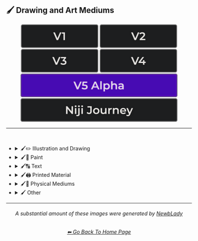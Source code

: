 <h2>🖌 Drawing and Art Mediums</h2>

<div align="center">

[<img src="/Images/Repo_Parts/Buttons/Version_Buttons/button_version_V1_inactive.webp?raw=true" alt="MidJourney V1" height="64" />](/Pages/MJ_V1/Style_Pages/Sphere/Drawing_and_Art_Mediums.md)
[<img src="/Images/Repo_Parts/Buttons/Version_Buttons/button_version_V2_inactive.webp?raw=true" alt="MidJourney V2" height="64" />](/Pages/MJ_V2/Style_Pages/Sphere/Drawing_and_Art_Mediums.md)
[<img src="/Images/Repo_Parts/Buttons/Version_Buttons/button_version_V3_inactive.webp?raw=true" alt="MidJourney V3" height="64" />](/Pages/MJ_V3/Style_Pages/Just_The_Style/Drawing_and_Art_Mediums.md)
[<img src="/Images/Repo_Parts/Buttons/Version_Buttons/button_version_V4_inactive.webp?raw=true" alt="MidJourney V4" height="64" />](/Pages/MJ_V4/Style_Pages/Just_The_Style/Drawing_and_Art_Mediums.md)
<br>
[<img src="/Images/Repo_Parts/Buttons/Version_Buttons/button_version_V5_Alpha_active_half.webp?raw=true" alt="MidJourney V5" height="64" />](/Pages/MJ_V5/Style_Pages/Just_The_Style/Drawing_and_Art_Mediums.md)
[<img src="/Images/Repo_Parts/Buttons/Version_Buttons/button_version_niji_inactive_half.webp?raw=true" alt="Niji Journey" height="64" />](/Pages/Niji_Journey/Style_Pages/Drawing_and_Art_Mediums.md)


</div>

<hr>
<br>


- <details><summary>🖌✏ Illustration and Drawing</summary><p>

  - <details><summary>✏🖼 Drawing Types</summary><p><div align="center">

	| Sketch | Drawing | Doodle |
	| :-: | :-: | :-: |
	| <img src="/Images/MJ_V5/V5_Alpha_1/Midjourney_Styles/Drawing.webp?raw=true" width="256" /> | <img src="/Images/MJ_V5/V5_Alpha_1/Midjourney_Styles/Sketch.webp?raw=true" width="256" /> | <img src="/Images/MJ_V5/V5_Alpha_1/Midjourney_Styles/Doodle.webp?raw=true" width="256" /> |
	
	<br>

	| Hand-Drawn | Hand-Written | Children’s Drawing |
	| :-: | :-: | :-: |
	| <img src="/Images/MJ_V5/V5_Alpha_1/Midjourney_Styles/Hand-Drawn.webp?raw=true" width="256" /> | <img src="/Images/MJ_V5/V5_Alpha_1/Midjourney_Styles/Hand-Written.webp?raw=true" width="256" /> | <img src="/Images/MJ_V5/V5_Alpha_1/Midjourney_Styles/Childrens_Drawing.webp?raw=true" width="256" /> |
	
	<br>

	| Masterpiece |
	| :-: |
	| <img src="/Images/MJ_V5/V5_Alpha_1/Midjourney_Styles/Masterpiece.webp?raw=true" width="256" /> |

	<br>

	| Dot Art | Pointillism | Stipple |
	| :-: | :-: | :-: |
	| <img src="/Images/MJ_V5/V5_Alpha_1/Midjourney_Styles/Dot_Art.webp?raw=true" width="256" /> | <img src="/Images/MJ_V5/V5_Alpha_1/Midjourney_Styles/Pointillism.webp?raw=true" width="256" /> | <img src="/Images/MJ_V5/V5_Alpha_1/Midjourney_Styles/Stipple.webp?raw=true" width="256" /> |
	
	<br>

	| Line Art | Crosshatch |
	| :-: | :-: |
	| <img src="/Images/MJ_V5/V5_Alpha_1/Midjourney_Styles/Line_Art.webp?raw=true" width="256" /> | <img src="/Images/MJ_V5/V5_Alpha_1/Midjourney_Styles/Crosshatch.webp?raw=true" width="256" /> |
	
	<br>

	| Caricature |
	| :-: |
	| <img src="/Images/MJ_V5/V5_Alpha_1/Midjourney_Styles/Caricature.webp?raw=true" width="256" /> |

	<br>

	| Illustration | Storybook Illustration | Illustrated-Booklet |
	| :-: | :-: | :-: |
	| <img src="/Images/MJ_V5/V5_Alpha_1/Midjourney_Styles/Illustration.webp?raw=true" width="256" /> | <img src="/Images/MJ_V5/V5_Alpha_1/Midjourney_Styles/Storybook_Illustration.webp?raw=true" width="256" /> | <img src="/Images/MJ_V5/V5_Alpha_1/Midjourney_Styles/Illustrated-Booklet.webp?raw=true" width="256" /> |

	<br>

	| Whimsical Illustration | Archaeological Illustration |
	| :-: | :-: |
	| <img src="/Images/MJ_V5/V5_Alpha_1/Midjourney_Styles/Whimsical_Illustration.webp?raw=true" width="256" /> | <img src="/Images/MJ_V5/V5_Alpha_1/Midjourney_Styles/Archaeological_Illustration.webp?raw=true" width="256" /> |
	
	<br>

	| Assembly Drawing | Illuminated Manuscript |
	| :-: | :-: |
	| <img src="/Images/MJ_V5/V5_Alpha_1/Midjourney_Styles/Assembly_Drawing.webp?raw=true" width="256" /> | <img src="/Images/MJ_V5/V5_Alpha_1/Midjourney_Styles/Illuminated_Manuscript.webp?raw=true" width="256" /> |
	
	<br>

	| Visual Novel | Graphic Novel | Cartographic |
	| :-: | :-: | :-: |
	| <img src="/Images/MJ_V5/V5_Alpha_1/Midjourney_Styles/Visual_Novel.webp?raw=true" width="256" /> | <img src="/Images/MJ_V5/V5_Alpha_1/Midjourney_Styles/Graphic_Novel.webp?raw=true" width="256" /> | <img src="/Images/MJ_V5/V5_Alpha_1/Midjourney_Styles/Cartographic.webp?raw=true" width="256" /> |
	
	<br>
	
	| Storyboard |
	| :-: |
	| <img src="/Images/MJ_V5/V5_Alpha_1/Midjourney_Styles/Storyboard.webp?raw=true" width="256" /> |

	</div></p></details>


  - <details><summary>✏ Pencil and Graphite</summary><p><div align="center">

	| Pencil Art | Graphite | Charcoal Art |
	| :-: | :-: | :-: |
	| <img src="/Images/MJ_V5/V5_Alpha_1/Midjourney_Styles/Pencil_Art.webp?raw=true" width="256" /> | <img src="/Images/MJ_V5/V5_Alpha_1/Midjourney_Styles/Graphite.webp?raw=true" width="256" /> | <img src="/Images/MJ_V5/V5_Alpha_1/Midjourney_Styles/Charcoal_Art.webp?raw=true" width="256" /> |
	
	<br>
	
	| Colored Pencil | Grease Pencil |
	| :-: | :-: |
	| <img src="/Images/MJ_V5/V5_Alpha_1/Midjourney_Styles/Colored_Pencil.webp?raw=true" width="256" /> | <img src="/Images/MJ_V5/V5_Alpha_1/Midjourney_Styles/Grease_Pencil.webp?raw=true" width="256" /> |

	</div></p></details>


  - <details><summary>✏🖊 Ink</summary><p><div align="center">

	| Ink | Calligraphy | Ballpoint Pen |
	| :-: | :-: | :-: |
	| <img src="/Images/MJ_V5/V5_Alpha_1/Midjourney_Styles/Ink.webp?raw=true" width="256" /> | <img src="/Images/MJ_V5/V5_Alpha_1/Midjourney_Styles/Calligraphy.webp?raw=true" width="256" /> | <img src="/Images/MJ_V5/V5_Alpha_1/Midjourney_Styles/Ballpoint_Pen.webp?raw=true" width="256" /> |
	
	<br>
	
	| Fountain Pen | Fountain Pen Art | Gel Pen |
	| :-: | :-: | :-: |
	| <img src="/Images/MJ_V5/V5_Alpha_1/Midjourney_Styles/Fountain_Pen.webp?raw=true" width="256" /> | <img src="/Images/MJ_V5/V5_Alpha_1/Midjourney_Styles/Fountain_Pen_Art.webp?raw=true" width="256" /> | <img src="/Images/MJ_V5/V5_Alpha_1/Midjourney_Styles/Gel_Pen.webp?raw=true" width="256" /> |
	
	<br>

	| Conductive Ink | Flexographic Ink |
	| :-: | :-: |
	| <img src="/Images/MJ_V5/V5_Alpha_1/Midjourney_Styles/Conductive_Ink.webp?raw=true" width="256" /> | <img src="/Images/MJ_V5/V5_Alpha_1/Midjourney_Styles/Flexographic_Ink.webp?raw=true" width="256" /> |
	
	<br>
	
	| India Ink | Iron Gall Ink |
	| :-: | :-: |
	| <img src="/Images/MJ_V5/V5_Alpha_1/Midjourney_Styles/India_Ink.webp?raw=true" width="256" /> | <img src="/Images/MJ_V5/V5_Alpha_1/Midjourney_Styles/Iron_Gall_Ink.webp?raw=true" width="256" /> |
	
	<br>
	
	| Grease Pen | Marker Art |
	| :-: | :-: |
	| <img src="/Images/MJ_V5/V5_Alpha_1/Midjourney_Styles/Grease_Pen.webp?raw=true" width="256" /> | <img src="/Images/MJ_V5/V5_Alpha_1/Midjourney_Styles/Marker_Art.webp?raw=true" width="256" /> |

	<br>
	
	| Dry-Erase Marker | Wet-Erase Marker | Whiteboard |
	| :-: | :-: | :-: |
	| <img src="/Images/MJ_V5/V5_Alpha_1/Midjourney_Styles/Dry-Erase_Marker.webp?raw=true" width="256" /> | <img src="/Images/MJ_V5/V5_Alpha_1/Midjourney_Styles/Wet-Erase_Marker.webp?raw=true" width="256" /> | <img src="/Images/MJ_V5/V5_Alpha_1/Midjourney_Styles/Whiteboard.webp?raw=true" width="256" /> |

	<br>

	| Viscosity Print |
	| :-: |
	| <img src="/Images/MJ_V5/V5_Alpha_1/Midjourney_Styles/Viscosity_Print.webp?raw=true" width="256" /> |

	</div></p></details>


  - <details><summary>✏🖍 Crayon, Chalk, and Pastel</summary><p><div align="center">

	| Crayon | Chalk | Pastel Art |
	| :-: | :-: | :-: |
	| <img src="/Images/MJ_V5/V5_Alpha_1/Midjourney_Styles/Crayon.webp?raw=true" width="256" /> | <img src="/Images/MJ_V5/V5_Alpha_1/Midjourney_Styles/Chalk.webp?raw=true" width="256" /> | <img src="/Images/MJ_V5/V5_Alpha_1/Midjourney_Styles/Pastel_Art.webp?raw=true" width="256" /> |
	
	<br>
	
	| Blackboard | Chalkboard | Conte |
	| :-: | :-: | :-: |
	| <img src="/Images/MJ_V5/V5_Alpha_1/Midjourney_Styles/Blackboard.webp?raw=true" width="256" /> | <img src="/Images/MJ_V5/V5_Alpha_1/Midjourney_Styles/Chalkboard.webp?raw=true" width="256" /> | <img src="/Images/MJ_V5/V5_Alpha_1/Midjourney_Styles/Conte.webp?raw=true" width="256" /> |

	</div></p></details>

  </p></details>


- <details><summary>🖌🎨 Paint</summary><p>

  - <details><summary>🎨🖼 Painting Types</summary><p><div align="center">

	| Painting | Hard Edge Painting |
	| :-: | :-: |
	| <img src="/Images/MJ_V5/V5_Alpha_1/Midjourney_Styles/Painting.webp?raw=true" width="256" /> | <img src="/Images/MJ_V5/V5_Alpha_1/Midjourney_Styles/Hard_Edge_Painting.webp?raw=true" width="256" /> |
	
	<br>

	| Oil Painting | Tempera Painting | Acrylic Painting |
	| :-: | :-: | :-: |
	| <img src="/Images/MJ_V5/V5_Alpha_1/Midjourney_Styles/Oil_Painting.webp?raw=true" width="256" /> | <img src="/Images/MJ_V5/V5_Alpha_1/Midjourney_Styles/Tempera_Painting.webp?raw=true" width="256" /> | <img src="/Images/MJ_V5/V5_Alpha_1/Midjourney_Styles/Acrylic_Painting.webp?raw=true" width="256" /> |
	
	<br>
	
	
	| Watercolor Painting | Gouache Painting |
	| :-: | :-: |
	| <img src="/Images/MJ_V5/V5_Alpha_1/Midjourney_Styles/Watercolor_Painting.webp?raw=true" width="256" /> | <img src="/Images/MJ_V5/V5_Alpha_1/Midjourney_Styles/Gouache_Painting.webp?raw=true" width="256" /> |
	
	<br>

	| Fresco Painting |
	| :-: |
	| <img src="/Images/MJ_V5/V5_Alpha_1/Midjourney_Styles/Fresco_Painting.webp?raw=true" width="256" /> |

	<br>

	| Still-Life |
	| :-: |
	| <img src="/Images/MJ_V5/V5_Alpha_1/Midjourney_Styles/Still-Life.webp?raw=true" width="256" /> |
	
	<br>

	| Fine Art | Modern Art |
	| :-: | :-: |
	| <img src="/Images/MJ_V5/V5_Alpha_1/Midjourney_Styles/Fine_Art.webp?raw=true" width="256" /> | <img src="/Images/MJ_V5/V5_Alpha_1/Midjourney_Styles/Modern_Art.webp?raw=true" width="256" /> |
	
	<br>

	| Brushwork | Paintwork | Impasto |
	| :-: | :-: | :-: |
	| <img src="/Images/MJ_V5/V5_Alpha_1/Midjourney_Styles/Brushwork.webp?raw=true" width="256" /> | <img src="/Images/MJ_V5/V5_Alpha_1/Midjourney_Styles/Paintwork.webp?raw=true" width="256" /> | <img src="/Images/MJ_V5/V5_Alpha_1/Midjourney_Styles/Impasto.webp?raw=true" width="256" /> |

	<br>

	| Matte Painting | Encaustic Painting | Gond Painting |
	| :-: | :-: | :-: |
	| <img src="/Images/MJ_V5/V5_Alpha_1/Midjourney_Styles/Matte_Painting.webp?raw=true" width="256" /> | <img src="/Images/MJ_V5/V5_Alpha_1/Midjourney_Styles/Encaustic_Painting.webp?raw=true" width="256" /> | <img src="/Images/MJ_V5/V5_Alpha_1/Midjourney_Styles/Gond_Painting.webp?raw=true" width="256" /> |
	
	<br>

	| Chinese Painting | Ancient Roman Painting | Romanesque Painting |
	| :-: | :-: | :-: |
	| <img src="/Images/MJ_V5/V5_Alpha_1/Midjourney_Styles/Chinese_Painting.webp?raw=true" width="256" /> | <img src="/Images/MJ_V5/V5_Alpha_1/Midjourney_Styles/Ancient_Roman_Painting.webp?raw=true" width="256" /> | <img src="/Images/MJ_V5/V5_Alpha_1/Midjourney_Styles/Romanesque_Painting.webp?raw=true" width="256" /> |

	<br>

	| Tibetan Painting | Japanese Painting |
	| :-: | :-: |
	| <img src="/Images/MJ_V5/V5_Alpha_1/Midjourney_Styles/Tibetan_Painting.webp?raw=true" width="256" /> | <img src="/Images/MJ_V5/V5_Alpha_1/Midjourney_Styles/Japanese_Painting.webp?raw=true" width="256" /> |

	<br>

	| Warli Painting | Fayum Portrait | Caravaggio Painting |
	| :-: | :-: | :-: |
	| <img src="/Images/MJ_V5/V5_Alpha_1/Midjourney_Styles/Warli_Painting.webp?raw=true" width="256" /> | <img src="/Images/MJ_V5/V5_Alpha_1/Midjourney_Styles/Fayum_Portrait.webp?raw=true" width="256" /> | <img src="/Images/MJ_V5/V5_Alpha_1/Midjourney_Styles/Caravaggio_Painting.webp?raw=true" width="256" /> |
	
	<br>
	
	| Madhubani Painting | Kalamkari Painting | Phad Painting |
	| :-: | :-: | :-: |
	| <img src="/Images/MJ_V5/V5_Alpha_1/Midjourney_Styles/Madhubani_Painting.webp?raw=true" width="256" /> | <img src="/Images/MJ_V5/V5_Alpha_1/Midjourney_Styles/Kalamkari_Painting.webp?raw=true" width="256" /> | <img src="/Images/MJ_V5/V5_Alpha_1/Midjourney_Styles/Phad_Painting.webp?raw=true" width="256" /> |

	<br>

	| Paper-Marbling | Hydrodipped |
	| :-: | :-: |
	| <img src="/Images/MJ_V5/V5_Alpha_1/Midjourney_Styles/Paper-Marbling.webp?raw=true" width="256" /> | <img src="/Images/MJ_V5/V5_Alpha_1/Midjourney_Styles/Hydrodipped.webp?raw=true" width="256" /> |

	<br>
	
	| Panel Painting | Sand Painting |
	| :-: | :-: |
	| <img src="/Images/MJ_V5/V5_Alpha_1/Midjourney_Styles/Panel_Painting.webp?raw=true" width="256" /> | <img src="/Images/MJ_V5/V5_Alpha_1/Midjourney_Styles/Sand_Painting.webp?raw=true" width="256" /> |
	
	<br>
	
	| Plein-Air Painting | Action Painting | Miniature Painting |
	| :-: | :-: | :-: |
	| <img src="/Images/MJ_V5/V5_Alpha_1/Midjourney_Styles/Plein-Air_Painting.webp?raw=true" width="256" /> | <img src="/Images/MJ_V5/V5_Alpha_1/Midjourney_Styles/Action_Painting.webp?raw=true" width="256" /> | <img src="/Images/MJ_V5/V5_Alpha_1/Midjourney_Styles/Miniature_Painting.webp?raw=true" width="256" /> |
	
	<br>

	| Artwork | Mural | Street Art |
	| :-: | :-: | :-: |
	| <img src="/Images/MJ_V5/V5_Alpha_1/Midjourney_Styles/Artwork.webp?raw=true" width="256" /> | <img src="/Images/MJ_V5/V5_Alpha_1/Midjourney_Styles/Mural.webp?raw=true" width="256" /> | <img src="/Images/MJ_V5/V5_Alpha_1/Midjourney_Styles/Street_Art.webp?raw=true" width="256" /> |
	
	<br>
	
	| Cave Art | Rock Art | Sandpainting |
	| :-: | :-: | :-: |
	| <img src="/Images/MJ_V5/V5_Alpha_1/Midjourney_Styles/Rock_Art.webp?raw=true" width="256" /> | <img src="/Images/MJ_V5/V5_Alpha_1/Midjourney_Styles/Cave_Art.webp?raw=true" width="256" /> | <img src="/Images/MJ_V5/V5_Alpha_1/Midjourney_Styles/Sandpainting.webp?raw=true" width="256" /> |

	<br>
	
	| Easter Egg | Egg Decorating |
	| :-: | :-: |
	| <img src="/Images/MJ_V5/V5_Alpha_1/Midjourney_Styles/Easter_Egg.webp?raw=true" width="256" /> | <img src="/Images/MJ_V5/V5_Alpha_1/Midjourney_Styles/Egg_Decorating.webp?raw=true" width="256" /> |

	</div></p></details>


  - <details><summary>🎨 Paint Types</summary><p><div align="center">

	| Paint | Oil Paint | Tempera Paint |
	| :-: | :-: | :-: |
	| <img src="/Images/MJ_V5/V5_Alpha_1/Midjourney_Styles/Paint.webp?raw=true" width="256" /> | <img src="/Images/MJ_V5/V5_Alpha_1/Midjourney_Styles/Oil_Paint.webp?raw=true" width="256" /> | <img src="/Images/MJ_V5/V5_Alpha_1/Midjourney_Styles/Tempera_Paint.webp?raw=true" width="256" /> |
	
	<br>
	
	| Acrylic Paint | Gouache Paint | Watercolor |
	| :-: | :-: | :-: |
	| <img src="/Images/MJ_V5/V5_Alpha_1/Midjourney_Styles/Acrylic_Paint.webp?raw=true" width="256" /> | <img src="/Images/MJ_V5/V5_Alpha_1/Midjourney_Styles/Gouache_Paint.webp?raw=true" width="256" /> | <img src="/Images/MJ_V5/V5_Alpha_1/Midjourney_Styles/Watercolor.webp?raw=true" width="256" /> |
	
	<br>

	| Wet Paint | Dripping Paint | Splatter Paint |
	| :-: | :-: | :-: |
	| <img src="/Images/MJ_V5/V5_Alpha_1/Midjourney_Styles/Wet_Paint.webp?raw=true" width="256" /> | <img src="/Images/MJ_V5/V5_Alpha_1/Midjourney_Styles/Dripping_Paint.webp?raw=true" width="256" /> | <img src="/Images/MJ_V5/V5_Alpha_1/Midjourney_Styles/Splatter_Paint.webp?raw=true" width="256" /> |
	
	<br>

	| Graffiti | Stencil Graffiti | Graffiti Tag |
	| :-: | :-: | :-: |
	| <img src="/Images/MJ_V5/V5_Alpha_1/Midjourney_Styles/Graffiti.webp?raw=true" width="256" /> | <img src="/Images/MJ_V5/V5_Alpha_1/Midjourney_Styles/Stencil_Graffiti.webp?raw=true" width="256" /> | <img src="/Images/MJ_V5/V5_Alpha_1/Midjourney_Styles/Graffiti_Tag.webp?raw=true" width="256" /> |

	<br>

	| Airbrush | 1980s Airbrush Art | Puffy Paint |
	| :-: | :-: | :-: |
	| <img src="/Images/MJ_V5/V5_Alpha_1/Midjourney_Styles/Airbrush.webp?raw=true" width="256" /> | <img src="/Images/MJ_V5/V5_Alpha_1/Midjourney_Styles/1980s_Airbrush_Art.webp?raw=true" width="256" /> | <img src="/Images/MJ_V5/V5_Alpha_1/Midjourney_Styles/Puffy_Paint.webp?raw=true" width="256" /> |
	
	<br>
	
	| Spray | Spray Paint | Glass Paint |
	| :-: | :-: | :-: |
	| <img src="/Images/MJ_V5/V5_Alpha_1/Midjourney_Styles/Spray.webp?raw=true" width="256" /> | <img src="/Images/MJ_V5/V5_Alpha_1/Midjourney_Styles/Spray_Paint.webp?raw=true" width="256" /> | <img src="/Images/MJ_V5/V5_Alpha_1/Midjourney_Styles/Glass_Paint.webp?raw=true" width="256" /> |
	
	<br>

	| Blacklight Paint | Casein Paint | Coffee Paint |
	| :-: | :-: | :-: |
	| <img src="/Images/MJ_V5/V5_Alpha_1/Midjourney_Styles/Blacklight_Paint.webp?raw=true" width="256" /> | <img src="/Images/MJ_V5/V5_Alpha_1/Midjourney_Styles/Casein_Paint.webp?raw=true" width="256" /> | <img src="/Images/MJ_V5/V5_Alpha_1/Midjourney_Styles/Coffee_Paint.webp?raw=true" width="256" /> |

	<br>
	
	| Powder Paint |
	| :-: |
	| <img src="/Images/MJ_V5/V5_Alpha_1/Midjourney_Styles/Powder_Paint.webp?raw=true" width="256" /> |

	</div></p></details>

  </p></details>


- <details><summary>🖌🔠 Text</summary><p><div align="center">

	| Hypergraphy | Asemic Writing |
	| :-: | :-: |
	| <img src="/Images/MJ_V5/V5_Alpha_1/Midjourney_Styles/Hypergraphy.webp?raw=true" width="256" /> | <img src="/Images/MJ_V5/V5_Alpha_1/Midjourney_Styles/Asemic_Writing.webp?raw=true" width="256" /> |

	<br>
	
	| Text | Typeface | Font |
	| :-: | :-: | :-: |
	| <img src="/Images/MJ_V5/V5_Alpha_1/Midjourney_Styles/Text.webp?raw=true" width="256" /> | <img src="/Images/MJ_V5/V5_Alpha_1/Midjourney_Styles/Typeface.webp?raw=true" width="256" /> | <img src="/Images/MJ_V5/V5_Alpha_1/Midjourney_Styles/Font.webp?raw=true" width="256" /> |

	<br>

	| Letters | Written Letters | Written Letters "Hello" |
	| :-: | :-: | :-: |
	| <img src="/Images/MJ_V5/V5_Alpha_1/Midjourney_Styles/Letters.webp?raw=true" width="256" /> | <img src="/Images/MJ_V5/V5_Alpha_1/Midjourney_Styles/Written_Letters.webp?raw=true" width="256" /> | <img src="/Images/MJ_V5/V5_Alpha_1/Midjourney_Styles/Written_Letters_''Hello''.webp?raw=true" width="256" /> |
	
	<br>
	
	| Written Words | Written Words "Hello" |
	| :-: | :-: |
	| <img src="/Images/MJ_V5/V5_Alpha_1/Midjourney_Styles/Written_Words.webp?raw=true" width="256" /> | <img src="/Images/MJ_V5/V5_Alpha_1/Midjourney_Styles/Written_Words_''Hello''.webp?raw=true" width="256" /> |
	
	<br>
	
	| Words | Words "Hello" |
	| :-: | :-: |
	| <img src="/Images/MJ_V5/V5_Alpha_1/Midjourney_Styles/Words.webp?raw=true" width="256" /> | <img src="/Images/MJ_V5/V5_Alpha_1/Midjourney_Styles/Words_''Hello''.webp?raw=true" width="256" /> |
	
	<br>
	
	| Lexemes | Lexemes "Hello" | Graphemes |
	| :-: | :-: | :-: |
	| <img src="/Images/MJ_V5/V5_Alpha_1/Midjourney_Styles/Lexemes.webp?raw=true" width="256" /> | <img src="/Images/MJ_V5/V5_Alpha_1/Midjourney_Styles/Lexemes_''Hello''.webp?raw=true" width="256" /> | <img src="/Images/MJ_V5/V5_Alpha_1/Midjourney_Styles/Graphemes.webp?raw=true" width="256" /> |

	<br>
	
	| Says | Says Hello | Says "Hello" |
	| :-: | :-: | :-: |
	| <img src="/Images/MJ_V5/V5_Alpha_1/Midjourney_Styles/Says.webp?raw=true" width="256" /> | <img src="/Images/MJ_V5/V5_Alpha_1/Midjourney_Styles/Says_Hello.webp?raw=true" width="256" /> | <img src="/Images/MJ_V5/V5_Alpha_1/Midjourney_Styles/Says_''Hello''.webp?raw=true" width="256" /> |
	
	<br>
	
	| Says 'Hello' | Caption | Caption "Hello" |
	| :-: | :-: | :-: |
	| <img src="/Images/MJ_V5/V5_Alpha_1/Midjourney_Styles/Says_'Hello'.webp?raw=true" width="256" /> | <img src="/Images/MJ_V5/V5_Alpha_1/Midjourney_Styles/Caption.webp?raw=true" width="256" /> | <img src="/Images/MJ_V5/V5_Alpha_1/Midjourney_Styles/Caption_''Hello''.webp?raw=true" width="256" /> |

	</div></p></details>


- <details><summary>🖌🖨 Printed Material</summary><p>

  - <details><summary>🖨📄 Print Types</summary><p><div align="center">

	| Print | Printed | 3D Printed |
	| :-: | :-: | :-: |
	| <img src="/Images/MJ_V5/V5_Alpha_1/Midjourney_Styles/Print.webp?raw=true" width="256" /> | <img src="/Images/MJ_V5/V5_Alpha_1/Midjourney_Styles/Printed.webp?raw=true" width="256" /> | <img src="/Images/MJ_V5/V5_Alpha_1/Midjourney_Styles/3D_Printed.webp?raw=true" width="256" /> |

	<br>

	| Inkjet Printed | Laser Printed |
	| :-: | :-: |
	| <img src="/Images/MJ_V5/V5_Alpha_1/Midjourney_Styles/Inkjet_Printed.webp?raw=true" width="256" /> | <img src="/Images/MJ_V5/V5_Alpha_1/Midjourney_Styles/Laser_Printed.webp?raw=true" width="256" /> |
	
	<br>
	
	| Photolith Film |
	| :-: |
	| <img src="/Images/MJ_V5/V5_Alpha_1/Midjourney_Styles/Photolith_Film.webp?raw=true" width="256" /> |

	<br>

	| Concept Art | Logo |
	| :-: | :-: |
	| <img src="/Images/MJ_V5/V5_Alpha_1/Midjourney_Styles/Concept_Art.webp?raw=true" width="256" /> | <img src="/Images/MJ_V5/V5_Alpha_1/Midjourney_Styles/Logo.webp?raw=true" width="256" /> |
	
	<br>

	| Album Art | Cover-Art |
	| :-: | :-: |
	| <img src="/Images/MJ_V5/V5_Alpha_1/Midjourney_Styles/Album_Art.webp?raw=true" width="256" /> | <img src="/Images/MJ_V5/V5_Alpha_1/Midjourney_Styles/Cover-Art.webp?raw=true" width="256" /> |
	
	<br>

	| Newspaper | Newsprint |
	| :-: | :-: |
	| <img src="/Images/MJ_V5/V5_Alpha_1/Midjourney_Styles/Newspaper.webp?raw=true" width="256" /> | <img src="/Images/MJ_V5/V5_Alpha_1/Midjourney_Styles/Newsprint.webp?raw=true" width="256" /> |

	<br>
	
	| Risograph | Lithography | Flexography |
	| :-: | :-: | :-: |
	| <img src="/Images/MJ_V5/V5_Alpha_1/Midjourney_Styles/Risograph.webp?raw=true" width="256" /> | <img src="/Images/MJ_V5/V5_Alpha_1/Midjourney_Styles/Lithography.webp?raw=true" width="256" /> | <img src="/Images/MJ_V5/V5_Alpha_1/Midjourney_Styles/Flexography.webp?raw=true" width="256" /> |

	<br>

	| Transfer Printing | Monotype |
	| :-: | :-: |
	| <img src="/Images/MJ_V5/V5_Alpha_1/Midjourney_Styles/Transfer_Printing.webp?raw=true" width="256" /> | <img src="/Images/MJ_V5/V5_Alpha_1/Midjourney_Styles/Monotype.webp?raw=true" width="256" /> |

	<br>
	
	| Blueprint | Whiteprint |
	| :-: | :-: |
	| <img src="/Images/MJ_V5/V5_Alpha_1/Midjourney_Styles/Blueprint.webp?raw=true" width="256" /> | <img src="/Images/MJ_V5/V5_Alpha_1/Midjourney_Styles/Whiteprint.webp?raw=true" width="256" /> |

	<br>

	| Sticker |
	| :-: |
	| <img src="/Images/MJ_V5/V5_Alpha_1/Midjourney_Styles/Sticker.webp?raw=true" width="256" /> |
	
	<br>
	
	| Barcode | QR Code |
	| :-: | :-: |
	| <img src="/Images/MJ_V5/V5_Alpha_1/Midjourney_Styles/Barcode.webp?raw=true" width="256" /> | <img src="/Images/MJ_V5/V5_Alpha_1/Midjourney_Styles/QR_Code.webp?raw=true" width="256" /> |

	</div></p></details>


  - <details><summary>🖨🟫 Block Printing</summary><p><div align="center">

	| Block Printing |
	| :-: |
	| <img src="/Images/MJ_V5/V5_Alpha_1/Midjourney_Styles/Block_Printing.webp?raw=true" width="256" /> |

	<br>

	| Bagh Print | Bagru Print |
	| :-: | :-: |
	| <img src="/Images/MJ_V5/V5_Alpha_1/Midjourney_Styles/Bagh_Print.webp?raw=true" width="256" /> | <img src="/Images/MJ_V5/V5_Alpha_1/Midjourney_Styles/Bagru_Print.webp?raw=true" width="256" /> |

	</div></p></details>

  - <details><summary>🖨🃏 Cards and Stamps</summary><p><div align="center">

	| Stamp | Postage Stamp | Business Card |
	| :-: | :-: | :-: |
	| <img src="/Images/MJ_V5/V5_Alpha_1/Midjourney_Styles/Stamp.webp?raw=true" width="256" /> | <img src="/Images/MJ_V5/V5_Alpha_1/Midjourney_Styles/Postage_Stamp.webp?raw=true" width="256" /> | <img src="/Images/MJ_V5/V5_Alpha_1/Midjourney_Styles/Business_Card.webp?raw=true" width="256" /> |

	<br>
	
	| Pokemon Card | Pokémon Card | Tarot Card |
	| :-: | :-: | :-: |
	| <img src="/Images/MJ_V5/V5_Alpha_1/Midjourney_Styles/Pokemon_Card.webp?raw=true" width="256" /> | <img src="/Images/MJ_V5/V5_Alpha_1/Midjourney_Styles/Pokemon_Card%20(2).webp?raw=true" width="256" /> | <img src="/Images/MJ_V5/V5_Alpha_1/Midjourney_Styles/Tarot_Card.webp?raw=true" width="256" /> |

	</div></p></details>


  - <details><summary>🖨📚 Books and Posters</summary><p><div align="center">

	| Magazine | Comic Book | Underground Comix |
	| :-: | :-: | :-: |
	| <img src="/Images/MJ_V5/V5_Alpha_1/Midjourney_Styles/Magazine.webp?raw=true" width="256" /> | <img src="/Images/MJ_V5/V5_Alpha_1/Midjourney_Styles/Comic_Book.webp?raw=true" width="256" /> | <img src="/Images/MJ_V5/V5_Alpha_1/Midjourney_Styles/Underground_Comix.webp?raw=true" width="256" /> |
	
	<br>
	
	| Pop-up Book | Kids Book |
	| :-: | :-: |
	| <img src="/Images/MJ_V5/V5_Alpha_1/Midjourney_Styles/Pop-up_Book.webp?raw=true" width="256" /> | <img src="/Images/MJ_V5/V5_Alpha_1/Midjourney_Styles/Kids_Book.webp?raw=true" width="256" /> |

	<br>

	| Booklet | Instruction Manual | IKEA Guide |
	| :-: | :-: | :-: |
	| <img src="/Images/MJ_V5/V5_Alpha_1/Midjourney_Styles/Booklet.webp?raw=true" width="256" /> | <img src="/Images/MJ_V5/V5_Alpha_1/Midjourney_Styles/Instruction_Manual.webp?raw=true" width="256" /> | <img src="/Images/MJ_V5/V5_Alpha_1/Midjourney_Styles/IKEA_Guide.webp?raw=true" width="256" /> |

	<br>

	| Poster | Movie Poster | Concert Poster |
	| :-: | :-: | :-: |
	| <img src="/Images/MJ_V5/V5_Alpha_1/Midjourney_Styles/Poster.webp?raw=true" width="256" /> | <img src="/Images/MJ_V5/V5_Alpha_1/Midjourney_Styles/Movie_Poster.webp?raw=true" width="256" /> | <img src="/Images/MJ_V5/V5_Alpha_1/Midjourney_Styles/Concert_Poster.webp?raw=true" width="256" /> |

	</div></p></details>

  </p></details>


- <details><summary>🖌🎲 Physical Mediums</summary><p>

  - <details><summary>🎲📄 Origami</summary><p><div align="center">

	| Origami | Rigid Origami | Modular Origami |
	| :-: | :-: | :-: |
	| <img src="/Images/MJ_V5/V5_Alpha_1/Midjourney_Styles/Origami.webp?raw=true" width="256" /> | <img src="/Images/MJ_V5/V5_Alpha_1/Midjourney_Styles/Rigid_Origami.webp?raw=true" width="256" /> | <img src="/Images/MJ_V5/V5_Alpha_1/Midjourney_Styles/Modular_Origami.webp?raw=true" width="256" /> |
	
	<br>
	
	| Moneygami | Wet-Folding |
	| :-: | :-: |
	| <img src="/Images/MJ_V5/V5_Alpha_1/Midjourney_Styles/Moneygami.webp?raw=true" width="256" /> | <img src="/Images/MJ_V5/V5_Alpha_1/Midjourney_Styles/Wet-Folding.webp?raw=true" width="256" /> |
	
	<br>
	
	| Iris-Folding | Chinese Paper Art | Sonobe |
	| :-: | :-: | :-: |
	| <img src="/Images/MJ_V5/V5_Alpha_1/Midjourney_Styles/Iris-Folding.webp?raw=true" width="256" /> | <img src="/Images/MJ_V5/V5_Alpha_1/Midjourney_Styles/Chinese_Paper_Art.webp?raw=true" width="256" /> | <img src="/Images/MJ_V5/V5_Alpha_1/Midjourney_Styles/Sonobe.webp?raw=true" width="256" /> 

	</div></p></details>


  - <details><summary>🎲🀣 Mosaic</summary><p><div align="center">

	| Mosaic | Micromosaic | Glass Mosaic |
	| :-: | :-: | :-: |
	| <img src="/Images/MJ_V5/V5_Alpha_1/Midjourney_Styles/Mosaic.webp?raw=true" width="256" /> | <img src="/Images/MJ_V5/V5_Alpha_1/Midjourney_Styles/Micromosaic.webp?raw=true" width="256" /> | <img src="/Images/MJ_V5/V5_Alpha_1/Midjourney_Styles/Glass_Mosaic.webp?raw=true" width="256" /> |
	
	<br>
	
	| Photographic Mosaic | Impressionist Mosaic |
	| :-: | :-: |
	| <img src="/Images/MJ_V5/V5_Alpha_1/Midjourney_Styles/Photographic_Mosaic.webp?raw=true" width="256" /> | <img src="/Images/MJ_V5/V5_Alpha_1/Midjourney_Styles/Impressionist_Mosaic.webp?raw=true" width="256" /> |

	<br>

	| Pietra Dura | Encaustic Tile |
	| :-: | :-: |
	| <img src="/Images/MJ_V5/V5_Alpha_1/Midjourney_Styles/Pietra_Dura.webp?raw=true" width="256" /> | <img src="/Images/MJ_V5/V5_Alpha_1/Midjourney_Styles/Encaustic_Tile.webp?raw=true" width="256" /> |

	<br>
	
	| Ancient Roman Mosaic |
	| :-: |
	| <img src="/Images/MJ_V5/V5_Alpha_1/Midjourney_Styles/Ancient_Roman_Mosaic.webp?raw=true" width="256" /> |

	</div></p></details>


  - <details><summary>🎲🖼 Framed, Banner, and Decal</summary><p><div align="center">

	| Frame | Framed |
	| :-: | :-: |
	| <img src="/Images/MJ_V5/V5_Alpha_1/Midjourney_Styles/Frame.webp?raw=true" width="256" /> | <img src="/Images/MJ_V5/V5_Alpha_1/Midjourney_Styles/Framed.webp?raw=true" width="256" /> |
	
	<br>
	
	| Wooden Frame |
	| :-: |
	| <img src="/Images/MJ_V5/V5_Alpha_1/Midjourney_Styles/Wooden_Frame.webp?raw=true" width="256" /> |
	
	<br>
	
	| Banner | Vinyl Banner |
	| :-: | :-: |
	| <img src="/Images/MJ_V5/V5_Alpha_1/Midjourney_Styles/Banner.webp?raw=true" width="256" /> | <img src="/Images/MJ_V5/V5_Alpha_1/Midjourney_Styles/Vinyl_Banner.webp?raw=true" width="256" /> |

	<br>

	| Sign | Signage | Enamel Sign |
	| :-: | :-: | :-: |
	| <img src="/Images/MJ_V5/V5_Alpha_1/Midjourney_Styles/Sign.webp?raw=true" width="256" /> | <img src="/Images/MJ_V5/V5_Alpha_1/Midjourney_Styles/Signage.webp?raw=true" width="256" /> | <img src="/Images/MJ_V5/V5_Alpha_1/Midjourney_Styles/Enamel_Sign.webp?raw=true" width="256" /> |

	<br>

	| Decal | Wall Decal |
	| :-: | :-: |
	| <img src="/Images/MJ_V5/V5_Alpha_1/Midjourney_Styles/Decal.webp?raw=true" width="256" /> | <img src="/Images/MJ_V5/V5_Alpha_1/Midjourney_Styles/Wall_Decal.webp?raw=true" width="256" /> |
	
	<br>
	
	| Letter Board | Nameplate | Builder's Plate |
	| :-: | :-: | :-: |
	| <img src="/Images/MJ_V5/V5_Alpha_1/Midjourney_Styles/Letter_Board.webp?raw=true" width="256" /> | <img src="/Images/MJ_V5/V5_Alpha_1/Midjourney_Styles/Nameplate.webp?raw=true" width="256" /> | <img src="/Images/MJ_V5/V5_Alpha_1/Midjourney_Styles/Builders_Plate.webp?raw=true" width="256" /> |
	
	<br>
	
	| Billboard | Placard |
	| :-: | :-: |
	| <img src="/Images/MJ_V5/V5_Alpha_1/Midjourney_Styles/Billboard.webp?raw=true" width="256" /> | <img src="/Images/MJ_V5/V5_Alpha_1/Midjourney_Styles/Placard.webp?raw=true" width="256" /> |
	
	<br>
	
	| SpellBrite |
	| :-: |
	| <img src="/Images/MJ_V5/V5_Alpha_1/Midjourney_Styles/SpellBrite.webp?raw=true" width="256" /> |
	
	<br>
	
	| Bumper Sticker | Fridge Magnet |
	| :-: | :-: |
	| <img src="/Images/MJ_V5/V5_Alpha_1/Midjourney_Styles/Bumper_Sticker.webp?raw=true" width="256" /> | <img src="/Images/MJ_V5/V5_Alpha_1/Midjourney_Styles/Fridge_Magnet.webp?raw=true" width="256" /> |

	<br>
	
	| Tapestry | Bayeux Tapestry | In The Style of Bayeux Tapestry |
	| :-: | :-: | :-: |
	| <img src="/Images/MJ_V5/V5_Alpha_1/Midjourney_Styles/Tapestry.webp?raw=true" width="256" /> | <img src="/Images/MJ_V5/V5_Alpha_1/Midjourney_Styles/Bayeux_Tapestry.webp?raw=true" width="256" /> | <img src="/Images/MJ_V5/V5_Alpha_1/Midjourney_Styles/In_the_Style_of_Bayeux_Tapestry.webp?raw=true" width="256" /> |

	<br>
	
	| Minoan Mural |
	| :-: |
	| <img src="/Images/MJ_V5/V5_Alpha_1/Midjourney_Styles/Minoan_Mural.webp?raw=true" width="256" /> |

	</div></p></details>


  - <details><summary>🎲🗿 Carving, Etching, and Modeling</summary><p><div align="center">

	| Carving | Pyrography | Etching |
	| :-: | :-: | :-: |
	| <img src="/Images/MJ_V5/V5_Alpha_1/Midjourney_Styles/Carving.webp?raw=true" width="256" /> | <img src="/Images/MJ_V5/V5_Alpha_1/Midjourney_Styles/Pyrography.webp?raw=true" width="256" /> | <img src="/Images/MJ_V5/V5_Alpha_1/Midjourney_Styles/Etching.webp?raw=true" width="256" /> |

	<br>

	| Model | Modeling |
	| :-: | :-: |
	| <img src="/Images/MJ_V5/V5_Alpha_1/Midjourney_Styles/Model.webp?raw=true" width="256" /> | <img src="/Images/MJ_V5/V5_Alpha_1/Midjourney_Styles/Modeling.webp?raw=true" width="256" /> |

	<br>

	| Sculpture | Mayan Sculpture |
	| :-: | :-: |
	| <img src="/Images/MJ_V5/V5_Alpha_1/Midjourney_Styles/Sculpture.webp?raw=true" width="256" /> | <img src="/Images/MJ_V5/V5_Alpha_1/Midjourney_Styles/Mayan_Sculpture.webp?raw=true" width="256" /> |

	<br>
	
	| Whittling | Woodcut |
	| :-: | :-: |
	| <img src="/Images/MJ_V5/V5_Alpha_1/Midjourney_Styles/Whittling.webp?raw=true" width="256" /> | <img src="/Images/MJ_V5/V5_Alpha_1/Midjourney_Styles/Woodcut.webp?raw=true" width="256" /> |

	<br>

	| Wood-Carving | Woodturning |
	| :-: | :-: |
	| <img src="/Images/MJ_V5/V5_Alpha_1/Midjourney_Styles/Wood-Carving.webp?raw=true" width="256" /> | <img src="/Images/MJ_V5/V5_Alpha_1/Midjourney_Styles/Woodturning.webp?raw=true" width="256" /> |

	<br>

	| Chip-Carving | Chip-Work |
	| :-: | :-: |
	| <img src="/Images/MJ_V5/V5_Alpha_1/Midjourney_Styles/Chip-Carving.webp?raw=true" width="256" /> | <img src="/Images/MJ_V5/V5_Alpha_1/Midjourney_Styles/Chip-Work.webp?raw=true" width="256" /> |
	
	<br>
	
	| Chainsaw-Carving | Lath Art | Laser-Cut |
	| :-: | :-: | :-: |
	| <img src="/Images/MJ_V5/V5_Alpha_1/Midjourney_Styles/Chainsaw-Carving.webp?raw=true" width="256" /> | <img src="/Images/MJ_V5/V5_Alpha_1/Midjourney_Styles/Lath_Art.webp?raw=true" width="256" /> | <img src="/Images/MJ_V5/V5_Alpha_1/Midjourney_Styles/Laser-Cut.webp?raw=true" width="256" /> |

	<br>

	| Bentwood | Woodblock Print | Intarsia |
	| :-: | :-: | :-: |
	| <img src="/Images/MJ_V5/V5_Alpha_1/Midjourney_Styles/Bentwood.webp?raw=true" width="256" /> | <img src="/Images/MJ_V5/V5_Alpha_1/Midjourney_Styles/Woodblock_Print.webp?raw=true" width="256" /> | <img src="/Images/MJ_V5/V5_Alpha_1/Midjourney_Styles/Intarsia.webp?raw=true" width="256" /> |

	<br>

	| Marquetry | Wood Marquetry | Straw Marquetry |
	| :-: | :-: | :-: |
	| <img src="/Images/MJ_V5/V5_Alpha_1/Midjourney_Styles/Marquetry.webp?raw=true" width="256" /> | <img src="/Images/MJ_V5/V5_Alpha_1/Midjourney_Styles/Wood_Marquetry.webp?raw=true" width="256" /> | <img src="/Images/MJ_V5/V5_Alpha_1/Midjourney_Styles/Straw_Marquetry.webp?raw=true" width="256" /> |

	<br>

	| Scrimshaw | Sgraffito |
	| :-: | :-: |
	| <img src="/Images/MJ_V5/V5_Alpha_1/Midjourney_Styles/Scrimshaw.webp?raw=true" width="256" /> | <img src="/Images/MJ_V5/V5_Alpha_1/Midjourney_Styles/Sgraffito.webp?raw=true" width="256" /> |

	<br>

	| Hardstone Carving | Leather Crafting |
	| :-: | :-: |
	| <img src="/Images/MJ_V5/V5_Alpha_1/Midjourney_Styles/Hardstone_Carving.webp?raw=true" width="256" /> | <img src="/Images/MJ_V5/V5_Alpha_1/Midjourney_Styles/Leather_Crafting.webp?raw=true" width="256" /> |

	<br>

	| Megalithic Art | Runic Carving |
	| :-: | :-: |
	| <img src="/Images/MJ_V5/V5_Alpha_1/Midjourney_Styles/Megalithic_Art.webp?raw=true" width="256" /> | <img src="/Images/MJ_V5/V5_Alpha_1/Midjourney_Styles/Runic_Carving.webp?raw=true" width="256" /> |
	
	<br>

	| Bejeweled | Engraved Gem | Lapidary |
	| :-: | :-: | :-: |
	| <img src="/Images/MJ_V5/V5_Alpha_1/Midjourney_Styles/Bejeweled.webp?raw=true" width="256" /> | <img src="/Images/MJ_V5/V5_Alpha_1/Midjourney_Styles/Engraved_Gem.webp?raw=true" width="256" /> | <img src="/Images/MJ_V5/V5_Alpha_1/Midjourney_Styles/Lapidary.webp?raw=true" width="256" /> |

	<br>
	
	| Relief-Carving | Ice-Carving | Intaglio |
	| :-: | :-: | :-: |
	| <img src="/Images/MJ_V5/V5_Alpha_1/Midjourney_Styles/Relief-Carving.webp?raw=true" width="256" /> | <img src="/Images/MJ_V5/V5_Alpha_1/Midjourney_Styles/Ice-Carving.webp?raw=true" width="256" /> | <img src="/Images/MJ_V5/V5_Alpha_1/Midjourney_Styles/Intaglio.webp?raw=true" width="256" /> |

	<br>

	| Drypoint | Metalcut |
	| :-: | :-: |
	| <img src="/Images/MJ_V5/V5_Alpha_1/Midjourney_Styles/Drypoint.webp?raw=true" width="256" /> | <img src="/Images/MJ_V5/V5_Alpha_1/Midjourney_Styles/Metalcut.webp?raw=true" width="256" /> |

	<br>

	| Carved Lacquer |
	| :-: |
	| <img src="/Images/MJ_V5/V5_Alpha_1/Midjourney_Styles/Carved_Lacquer.webp?raw=true" width="256" /> |

	<br>

	| Figurine |
	| :-: |
	| <img src="/Images/MJ_V5/V5_Alpha_1/Midjourney_Styles/Figurine.webp?raw=true" width="256" /> |

	</div></p></details>


  - <details><summary>🎲🏺 Pottery and Glass</summary><p><div align="center">

	| Glaze | Overglaze |
	| :-: | :-: |
	| <img src="/Images/MJ_V5/V5_Alpha_1/Midjourney_Styles/Glaze.webp?raw=true" width="256" /> | <img src="/Images/MJ_V5/V5_Alpha_1/Midjourney_Styles/Overglaze.webp?raw=true" width="256" /> |

	<br>

	| Underglaze | Inglaze |
	| :-: | :-: |
	| <img src="/Images/MJ_V5/V5_Alpha_1/Midjourney_Styles/Underglaze.webp?raw=true" width="256" /> | <img src="/Images/MJ_V5/V5_Alpha_1/Midjourney_Styles/Inglaze.webp?raw=true" width="256" /> |
	
	<br>

	| Salt Glaze Pottery | Tin-Glazed Pottery |
	| :-: | :-: |
	| <img src="/Images/MJ_V5/V5_Alpha_1/Midjourney_Styles/Salt_Glaze_Pottery.webp?raw=true" width="256" /> | <img src="/Images/MJ_V5/V5_Alpha_1/Midjourney_Styles/Tin-Glazed_Pottery.webp?raw=true" width="256" /> |
	
	<br>
	
	| Glass Blowing |
	| :-: |
	| <img src="/Images/MJ_V5/V5_Alpha_1/Midjourney_Styles/Glass_Blowing.webp?raw=true" width="256" /> |

	<br>
	
	| Paleolithic Pottery | Neolithic Pottery | Egyptian Faience |
	| :-: | :-: | :-: |
	| <img src="/Images/MJ_V5/V5_Alpha_1/Midjourney_Styles/Paleolithic_Pottery.webp?raw=true" width="256" /> | <img src="/Images/MJ_V5/V5_Alpha_1/Midjourney_Styles/Neolithic_Pottery.webp?raw=true" width="256" /> | <img src="/Images/MJ_V5/V5_Alpha_1/Midjourney_Styles/Egyptian_Faience.webp?raw=true" width="256" /> |
	
	<br>

	| Tableware | Earthenware | Stoneware |
	| :-: | :-: | :-: |
	| <img src="/Images/MJ_V5/V5_Alpha_1/Midjourney_Styles/Tableware.webp?raw=true" width="256" /> | <img src="/Images/MJ_V5/V5_Alpha_1/Midjourney_Styles/Earthenware.webp?raw=true" width="256" /> | <img src="/Images/MJ_V5/V5_Alpha_1/Midjourney_Styles/Stoneware.webp?raw=true" width="256" /> |

	<br>

	| Slipware | Chintzware |
	| :-: | :-: |
	| <img src="/Images/MJ_V5/V5_Alpha_1/Midjourney_Styles/Slipware.webp?raw=true" width="256" /> | <img src="/Images/MJ_V5/V5_Alpha_1/Midjourney_Styles/Chintzware.webp?raw=true" width="256" /> |

	<br>

	| Agateware | Lustreware |
	| :-: | :-: |
	| <img src="/Images/MJ_V5/V5_Alpha_1/Midjourney_Styles/Agateware.webp?raw=true" width="256" /> | <img src="/Images/MJ_V5/V5_Alpha_1/Midjourney_Styles/Lustreware.webp?raw=true" width="256" /> |

	<br>
	
	| Bone China | Bone Carving |
	| :-: | :-: |
	| <img src="/Images/MJ_V5/V5_Alpha_1/Midjourney_Styles/Bone_China.webp?raw=true" width="256" /> | <img src="/Images/MJ_V5/V5_Alpha_1/Midjourney_Styles/Bone_Carving.webp?raw=true" width="256" /> |

	<br>

	| Ornament | Azulejo |
	| :-: | :-: |
	| <img src="/Images/MJ_V5/V5_Alpha_1/Midjourney_Styles/Ornament.webp?raw=true" width="256" /> | <img src="/Images/MJ_V5/V5_Alpha_1/Midjourney_Styles/Azulejo.webp?raw=true" width="256" /> |

	</div></p></details>


  - <details><summary>🎲🏮 Scrapbooking and Collages</summary><p><div align="center">

	| Collage | Photocollage | Fotocollage |
	| :-: | :-: | :-: |
	| <img src="/Images/MJ_V5/V5_Alpha_1/Midjourney_Styles/Collage.webp?raw=true" width="256" /> | <img src="/Images/MJ_V5/V5_Alpha_1/Midjourney_Styles/Photocollage.webp?raw=true" width="256" /> | <img src="/Images/MJ_V5/V5_Alpha_1/Midjourney_Styles/Fotocollage.webp?raw=true" width="256" /> |

	</div></p></details>


  - <details><summary>🎲💡 Light</summary><p><div align="center">

	| Light Art | Light Painting |
	| :-: | :-: |
	| <img src="/Images/MJ_V5/V5_Alpha_1/Midjourney_Styles/Light_Art.webp?raw=true" width="256" /> | <img src="/Images/MJ_V5/V5_Alpha_1/Midjourney_Styles/Light_Painting.webp?raw=true" width="256" /> |

	<br>

	| Projection Mapping |
    | :-: |
    | <img src="/Images/MJ_V5/V5_Alpha_1/Midjourney_Styles/Projection_Mapping.webp?raw=true" width="256" /> |

	</div></p></details>


  - <details><summary>🎲 Other Physical Mediums</summary><p><div align="center">

	| Arts and Crafts | Resin | Enamel Pin |
	| :-: | :-: | :-: |
	| <img src="/Images/MJ_V5/V5_Alpha_1/Midjourney_Styles/Arts_and_Crafts.webp?raw=true" width="256" /> | <img src="/Images/MJ_V5/V5_Alpha_1/Midjourney_Styles/Resin.webp?raw=true" width="256" /> | <img src="/Images/MJ_V5/V5_Alpha_1/Midjourney_Styles/Enamel_Pin.webp?raw=true" width="256" /> |
	
	<br>
	
	| Beadwork | Beads and String | Beads and Yarn |
	| :-: | :-: | :-: |
	| <img src="/Images/MJ_V5/V5_Alpha_1/Midjourney_Styles/Beadwork.webp?raw=true" width="256" /> | <img src="/Images/MJ_V5/V5_Alpha_1/Midjourney_Styles/Beads_and_String.webp?raw=true" width="256" /> | <img src="/Images/MJ_V5/V5_Alpha_1/Midjourney_Styles/Beads_and_Yarn.webp?raw=true" width="256" /> |

	<br>

	| Tie-Dye | Confetti |
	| :-: | :-: |
	| <img src="/Images/MJ_V5/V5_Alpha_1/Midjourney_Styles/Tie-Dye.webp?raw=true" width="256" /> | <img src="/Images/MJ_V5/V5_Alpha_1/Midjourney_Styles/Confetti.webp?raw=true" width="256" /> |

	<br>

	| Sticker Bomb | Tattoo |
	| :-: | :-: |
	| <img src="/Images/MJ_V5/V5_Alpha_1/Midjourney_Styles/Sticker_Bomb.webp?raw=true" width="256" /> | <img src="/Images/MJ_V5/V5_Alpha_1/Midjourney_Styles/Tattoo.webp?raw=true" width="256" /> |
	
	<br>
	
	| Papier-Colle | Assemblage | Featherwork |
	| :-: | :-: | :-: |
	| <img src="/Images/MJ_V5/V5_Alpha_1/Midjourney_Styles/Papier-Colle.webp?raw=true" width="256" /> | <img src="/Images/MJ_V5/V5_Alpha_1/Midjourney_Styles/Assemblage.webp?raw=true" width="256" /> | <img src="/Images/MJ_V5/V5_Alpha_1/Midjourney_Styles/Featherwork.webp?raw=true" width="256" /> |

	<br>
	
	| Latte Art | Coffee Stain | Smoke Art |
	| :-: | :-: | :-: |
	| <img src="/Images/MJ_V5/V5_Alpha_1/Midjourney_Styles/Latte_Art.webp?raw=true" width="256" /> | <img src="/Images/MJ_V5/V5_Alpha_1/Midjourney_Styles/Coffee_Stain.webp?raw=true" width="256" /> | <img src="/Images/MJ_V5/V5_Alpha_1/Midjourney_Styles/Smoke_Art.webp?raw=true" width="256" /> |

	<br>
	
	| Hedge Trimming | Site-Specific Art | Public Art |
	| :-: | :-: | :-: |
	| <img src="/Images/MJ_V5/V5_Alpha_1/Midjourney_Styles/Hedge_Trimming.webp?raw=true" width="256" /> | <img src="/Images/MJ_V5/V5_Alpha_1/Midjourney_Styles/Site-Specific_Art.webp?raw=true" width="256" /> | <img src="/Images/MJ_V5/V5_Alpha_1/Midjourney_Styles/Public_Art.webp?raw=true" width="256" /> |
	
	<br>
	
	| Installation Art | Land Art |
	| :-: | :-: |
	| <img src="/Images/MJ_V5/V5_Alpha_1/Midjourney_Styles/Installation_Art.webp?raw=true" width="256" /> | <img src="/Images/MJ_V5/V5_Alpha_1/Midjourney_Styles/Land_Art.webp?raw=true" width="256" /> |

	<br>
	
	| Ironwork | Carpentry |
	| :-: | :-: |
	| <img src="/Images/MJ_V5/V5_Alpha_1/Midjourney_Styles/Ironwork.webp?raw=true" width="256" /> | <img src="/Images/MJ_V5/V5_Alpha_1/Midjourney_Styles/Carpentry.webp?raw=true" width="256" /> |

	<br>

	| Diorama |
	| :-: |
	| <img src="/Images/MJ_V5/V5_Alpha_1/Midjourney_Styles/Diorama.webp?raw=true" width="256" /> |
	
	<br>
	
	| Hatmaking |
	| :-: |
	| <img src="/Images/MJ_V5/V5_Alpha_1/Midjourney_Styles/Hatmaking.webp?raw=true" width="256" /> |

	</div></p></details>
	
  </p></details>


- <details><summary>🖌 Other</summary><p><div align="center">

	| Negative Space | Outlined | Middle Ground |
	| :-: | :-: | :-: |
	| <img src="/Images/MJ_V5/V5_Alpha_1/Midjourney_Styles/Negative_Space.webp?raw=true" width="256" /> | <img src="/Images/MJ_V5/V5_Alpha_1/Midjourney_Styles/Outlined.webp?raw=true" width="256" /> | <img src="/Images/MJ_V5/V5_Alpha_1/Midjourney_Styles/Middle_Ground.webp?raw=true" width="256" /> |

	<br>

	| Frottage |
	| :-: |
	| <img src="/Images/MJ_V5/V5_Alpha_1/Midjourney_Styles/Frottage.webp?raw=true" width="256" /> |

	<br>

	| Art Medium | Mixed Media |
	| :-: | :-: |
	| <img src="/Images/MJ_V5/V5_Alpha_1/Midjourney_Styles/Art_Medium.webp?raw=true" width="256" /> | <img src="/Images/MJ_V5/V5_Alpha_1/Midjourney_Styles/Mixed_Media.webp?raw=true" width="256" /> |
	
	<br>
	
	| Indian Art | Soviet Art |
	| :-: | :-: |
	| <img src="/Images/MJ_V5/V5_Alpha_1/Midjourney_Styles/Indian_Art.webp?raw=true" width="256" /> | <img src="/Images/MJ_V5/V5_Alpha_1/Midjourney_Styles/Soviet_Art.webp?raw=true" width="256" /> |

	<br>
	
	| Cosmorama |
	| :-: |
	| <img src="/Images/MJ_V5/V5_Alpha_1/Midjourney_Styles/Cosmorama.webp?raw=true" width="256" /> |

	<br>
	
	| Key Visual |
	| :-: |
	| <img src="/Images/MJ_V5/V5_Alpha_1/Midjourney_Styles/Key_Visual.webp?raw=true" width="256" /> |
	
	<br>
	
	| Braille |
	| :-: |
	| <img src="/Images/MJ_V5/V5_Alpha_1/Midjourney_Styles/Braille.webp?raw=true" width="256" /> |

	</div></p></details>


<hr><!--------------->
<div align="center">

<i><h6>A substantial amount of these images were generated by <a href= "https://github.com/NewbLady">NewbLady</a></h6></i>
<h6><a href="/README.md">⬅ Go Back To Home Page</a></h6>
</div>